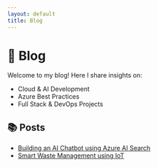 ```yaml
---
layout: default
title: Blog
---
```


# 📝 Blog

Welcome to my blog! Here I share insights on:

- Cloud & AI Development
- Azure Best Practices
- Full Stack & DevOps Projects

## 📚 Posts

- [Building an AI Chatbot using Azure AI Search](./blog/ai-chatbot-azure)
- [Smart Waste Management using IoT](./blog/smart-waste-iot)
